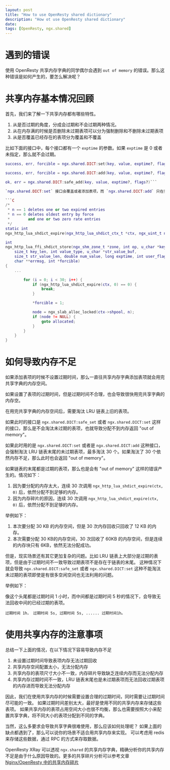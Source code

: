 ```yaml
---
layout: post
title: "How to use OpenResty shared dictionary"
description: "How ot use OpenResty shared dictionary"
date:
tags: [OpenResty, ngx.shared]
---
```


# 遇到的错误

使用 OpenResty 共享内存字典的同学偶尔会遇到 `out of memory` 的错误。那么这种错误是如何产生的，要怎么解决呢？

# 共享内存基本情况回顾

首先，我们来了解一下共享内存都有哪些特性。

1. 从是否过期的角度，分成会过期和不会过期两种情况。
2. 从在内存满的时候是否删除未过期表项可以分为强制删除和不删除未过期表项
3. 从是否覆盖已经存在的表项分为覆盖和不覆盖

比如下面的接口中，每个接口都有一个 `exptime` 的参数。如果 `exptime` 是 0 或者未指定，那么就不会过期。

```Lua
success, err, forcible = ngx.shared.DICT:set(key, value, exptime?, flags?)

success, err, forcible = ngx.shared.DICT:add(key, value, exptime?, flags?)

ok, err = ngx.shared.DICT:safe_add(key, value, exptime?, flags?)```

`ngx.shared.DICT:set` 接口会覆盖或者添加表项，而 `ngx.shared.DICT:add` 只在表项不存在或者已经过期时才会添加表项。在内存不足时，这两个接口会淘汰 LRU 链表末尾上的表项。从这里可以看到，最多调用`ngx_http_lua_shdict_expire` 30 次。而 `ngx_http_lua_shdict_expire` 每次最多淘汰三个表项。

```C
/*
 * n == 1 deletes one or two expired entries
 * n == 0 deletes oldest entry by force
 *        and one or two zero rate entries
 */
static int
ngx_http_lua_shdict_expire(ngx_http_lua_shdict_ctx_t *ctx, ngx_uint_t n)；

int
ngx_http_lua_ffi_shdict_store(ngx_shm_zone_t *zone, int op, u_char *key,
    size_t key_len, int value_type, u_char *str_value_buf,
    size_t str_value_len, double num_value, long exptime, int user_flags,
    char **errmsg, int *forcible)
{
    ...

        for (i = 0; i < 30; i++) {
            if (ngx_http_lua_shdict_expire(ctx, 0) == 0) {
                break;
            }

            *forcible = 1;

            node = ngx_slab_alloc_locked(ctx->shpool, n);
            if (node != NULL) {
                goto allocated;
            }
        }
    }
}
```

# 如何导致内存不足

如果添加表项的时候不设置过期时间，那么一直往共享内存字典添加表项就会用完共享字典的内存空间。

如果设置了表项的过期时间，但是过期时间不合理，也会导致很快用完共享字典的内存空。

在用完共享字典的内存空间后，需要淘汰 LRU 链表上旧的表项。

如果此时的接口是 `ngx.shared.DICT:safe_set` 或者 `ngx.shared.DICT:set` 这样的接口，那么是不会淘汰未过期的表项，也就导致分配不到内存返回 "out of memory"。

如果此时用的是 `ngx.shared.DICT:set` 或者是 `ngx.shared.DICT:add` 这种接口，会强制淘汰 LRU 链表末尾的未过期表项，最多淘汰 30 个。如果淘汰了 30 个依然内存不足，那么此时也会返回 "out of memory"。

如果链表的末尾都是过期的表项，那么也是会有 "out of memory" 这样的错误产生的。情况如下：

1. 因为要分配的内存太大，连续 30 次调用 `ngx_http_lua_shdict_expire(ctx, 0)` 后，依然分配不到足够的内存。
1. 因为内存碎片的原因，连续 30 次调用 `ngx_http_lua_shdict_expire(ctx, 0)` 后，依然分配不到足够的内存。

举例如下：
1. 本次要分配 30 KB 的内存空间，但是 30 次内存回收只回收了 12 KB 的内存。
1. 本次需要分配 30 KB的内存空间，30 次回收了 60KB 的内存空间，但是连续的内存块只有 6KB，依然无法分配成功。

但是，现实场景还有其它更加复杂的问题。比如 LRU 链表上大部分是过期的表项，但是由于过期时间不一致导致过期表项不是存在于链表的末尾。
这种情况下就会导致 `ngx.shared.DICT:safe_set` 或者 `ngx.shared.DICT:set` 这种不能淘汰未过期的表项即使是有很多空闲空间也无法利用的问题。

举例如下：

像这个头尾都是过期时间 1 小时，而中间都是过期时间 5 秒的情况下，会导致无法回收中间的已经过期的表项。

```text
过期时间 1h， 过期时间 5s, 过期时间 5s, ...... 过期时间1h。
```

# 使用共享内存的注意事项

总结一下上面的情况，在以下情况下容易导致内存不足

1. 未设置过期时间导致表项内存无法过期回收
1. 共享内存空间配置太小，无法分配内存
1. 共享内存的表项尺寸大小不一致，内存碎片导致缺乏连续内存而无法分配内存
1. 共享内存过期时间不一致，LRU 链表末尾也是未过期表项而无法回收过期表项的内存进而导致无法分配内存

因此，我们在使用共享内存的时候需要设置合理的过期时间，同时需要让过期时间尽可能的一致。
如果过期时间差别太大，最好是使用不同的共享内存来存储这些表项。
如果共享内存的表项占用空间大小也很不均衡，那么也需要按照大小来配置共享字典，将不同大小的表项分配到不同的字典。

当然，这么多要求会导致共享字典很难使用，那么应该如何处理呢？
如果上面的缺点都遇到了，那么可以说你的场景不适合用共享内存来实现。
可以考虑用 redis 来存储这些数据，通过 RPC 的方式来存取数据。


OpenResty XRay 可以透视 `ngx.shared` 的共享内存字典，精确分析你的共享内存不足是由于什么原因导致的。更多的共享碎片分析可以参考文章[Nginx/OpenResty 中的共享内存碎片](https://blog.openresty.com/en/nginx-shm-frag/?q=memory)
